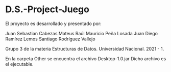 # D.S.-Project-Juego
El proyecto es desarrollado y presentado por:

Juan Sebastian Cabezas Mateus
Raúl Mauricio Peña Losada
Juan Diego Ramírez Lemos
Santiago Rodríguez Vallejo

Grupo 3 de la materia Estructuras de Datos. Universidad Nacional. 2021 - 1.


En la carpeta Other se encuentra el archivo Desktop-1.0.jar
Dicho archivo es el ejecutable.
